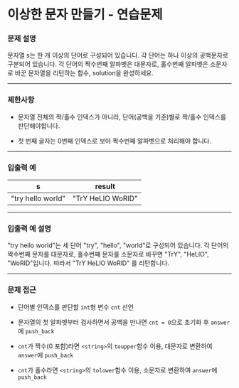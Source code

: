 # 이상한 문자 만들기 - 연습문제

### 문제 설명

문자열 s는 한 개 이상의 단어로 구성되어 있습니다. 각 단어는 하나 이상의 공백문자로 구분되어 있습니다. 각 단어의 짝수번째 알파벳은 대문자로, 홀수번째 알파벳은 소문자로 바꾼 문자열을 리턴하는 함수, solution을 완성하세요.

---

### 제한사항

  - 문자열 전체의 짝/홀수 인덱스가 아니라, 단어(공백을 기준)별로 짝/홀수 인덱스를 판단해야합니다.

  - 첫 번째 글자는 0번째 인덱스로 보아 짝수번째 알파벳으로 처리해야 합니다.

---

### 입출력 예

| s | result |
|:----:|:----:|
| "try hello world" | "TrY HeLlO WoRlD" |

---

### 입출력 예 설명

"try hello world"는 세 단어 "try", "hello", "world"로 구성되어 있습니다. 각 단어의 짝수번째 문자를 대문자로, 홀수번째 문자를 소문자로 바꾸면 "TrY", "HeLlO", "WoRlD"입니다. 따라서 "TrY HeLlO WoRlD" 를 리턴합니다.

---

### 문제 접근

  - 단어별 인덱스를 판단할 `int`형 변수 `cnt` 선언

  - 문자열의 첫 알파벳부터 검사하면서 공백을 만나면 `cnt = 0`으로 초기화 후 `answer`에 `push_back`

  - `cnt`가 짝수(0 포함)라면 `<string>`의 `toupper`함수 이용, 대문자로 변환하여 `answer`에 `push_back`

  - `cnt`가 홀수라면 `<string>`의 `tolower`함수 이용, 소문자로 변환하여 `answer`에 `push_back`